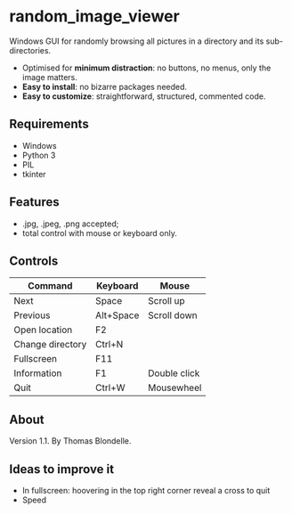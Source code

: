 # random_image_viewer

Windows GUI for randomly browsing all pictures in a directory and its sub-directories.

* Optimised for **minimum distraction**: no buttons, no menus, only the image matters.
* **Easy to install**: no bizarre packages needed.
* **Easy to customize**: straightforward, structured, commented code.

## Requirements
* Windows
* Python 3 
* PIL
* tkinter

## Features
* .jpg, .jpeg, .png accepted;
* total control with mouse or keyboard only.

## Controls

| Command          | Keyboard   | Mouse        |
|------------------|------------|--------------|
| Next             | Space      | Scroll up    |
| Previous         | Alt+Space  | Scroll down  |
| Open location    | F2         |              |
| Change directory | Ctrl+N     |              |
| Fullscreen       | F11        |              |
| Information      | F1         | Double click |
| Quit             | Ctrl+W     | Mousewheel   |

## About

Version 1.1. By Thomas Blondelle.

## Ideas to improve it
* In fullscreen: hoovering in the top right corner reveal a cross to quit
* Speed


